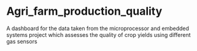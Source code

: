 # Agri_farm_production_quality
A dashboard for the data taken from the microprocessor and embedded systems project which assesses the quality of crop yields using different gas sensors

